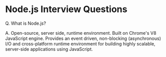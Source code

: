 # Node.js Interview Questions

Q. What is Node.js?

A. Open-source, server side, runtime environment. Built on Chrome's V8 JavaScript engine. Provides an event driven, non-blocking (asynchronous) I/O and cross-platform runtime environment for building highly scalable, server-side applications using JavaScript.
